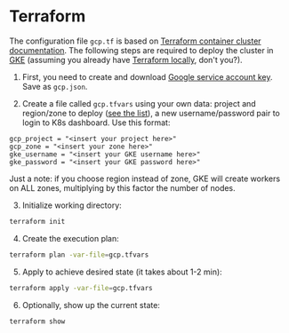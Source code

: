# Terraform
The configuration file `gcp.tf` is based on [Terraform container cluster documentation](https://www.terraform.io/docs/providers/google/r/container_cluster.html). The following steps are required to deploy the cluster in [GKE]((https://cloud.google.com/kubernetes-engine/)) (assuming you already have [Terraform locally](https://www.terraform.io/downloads.html), don't you?).

1. First, you need to create and download
[Google service account key](https://console.cloud.google.com/apis/credentials/serviceaccountkey).
Save as `gcp.json`.

2. Create a file called `gcp.tfvars` using your own data: project and region/zone to deploy ([see the list](https://cloud.google.com/compute/docs/regions-zones/)), a new  username/password pair to login to K8s dashboard. Use this format:
```
gcp_project = "<insert your project here>"
gcp_zone = "<insert your zone here>"
gke_username = "<insert your GKE username here>"
gke_password = "<insert your GKE password here>"
```
Just a note: if you choose region instead of zone, GKE will create workers on ALL zones, multiplying by this factor the number of nodes.

3. Initialize working directory:
```bash
terraform init
```

4. Create the execution plan:
```bash
terraform plan -var-file=gcp.tfvars
```

5. Apply to achieve desired state (it takes about 1-2 min):
```bash
terraform apply -var-file=gcp.tfvars
```

6. Optionally, show up the current state:
```bash
terraform show
```
